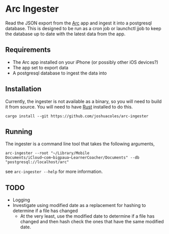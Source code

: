 # Arc Ingester

Read the JSON export from the [Arc](https://www.bigpaua.com/arcapp) app and ingest it into a postgresql database. This
is designed to be run as a cron job or launchctl jjob to keep the database up to date with the latest data from the app.

## Requirements

- The Arc app installed on your iPhone (or possibly other iOS devices?)
- The app set to export data
- A postgresql database to ingest the data into

## Installation

Currently, the ingester is not available as a binary, so you will need to build it from source. You will need to have
[Rust](https://www.rust-lang.org) installed to do this.

```shell
cargo install --git https://github.com/joshuacoles/arc-ingester
```

## Running

The ingester is a command line tool that takes the following arguments,

```shell
arc-ingester --root "~/Library/Mobile Documents/iCloud~com~bigpaua~LearnerCoacher/Documents" --db "postgresql://localhost/arc"
```

see `arc-ingester --help` for more information.

## TODO

- Logging
- Investigate using modified date as a replacement for hashing to determine if a file has changed
    - At the very least, use the modified date to determine if a file has changed and then hash check the ones that have
      the same modified date.

